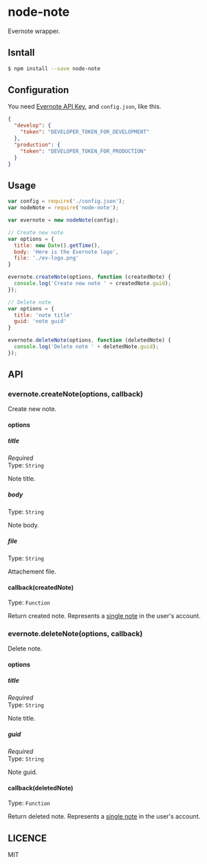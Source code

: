 # node-note

Evernote wrapper.

## Isntall

```sh
$ npm install --save node-note
```

## Configuration

You need [Evernote API Key](https://dev.evernote.com/), and `config.json`, like this.

```json
{
  "develop": {
    "token": "DEVELOPER_TOKEN_FOR_DEVELOPMENT"
  },
  "production": {
    "token": "DEVELOPER_TOKEN_FOR_PRODUCTION"
  }
}
```

## Usage

```js
var config = require('./config.json');
var nodeNote = require('node-note');

var evernote = new nodeNote(config);

// Create new note
var options = {
  title: new Date().getTime(),
  body: 'Here is the Evernote logo',
  file: './ev-logo.png'
}

evernote.createNote(options, function (createdNote) {
  console.log('Create new note ' + createdNote.guid);
});

// Delete note
var options = {
  title: 'note title'
  guid: 'note guid'
}

evernote.deleteNote(options, function (deletedNote) {
  console.log('Delete note ' + deletedNote.guid);
});
```

## API

### evernote.createNote(options, callback)

Create new note.

#### options

##### title

*Required*  
Type: `String`

Note title.

##### body

Type: `String`

Note body.

##### file

Type: `String`

Attachement file.

#### callback(createdNote)

Type: `Function`

Return created note. Represents a [single note](https://dev.evernote.com/doc/reference/Types.html#Struct_Note) in the user's account.

### evernote.deleteNote(options, callback)

Delete note.

#### options

##### title

*Required*  
Type: `String`

Note title.

##### guid

*Required*  
Type: `String`

Note guid.

#### callback(deletedNote)

Type: `Function`

Return deleted note. Represents a [single note](https://dev.evernote.com/doc/reference/Types.html#Struct_Note) in the user's account.

## LICENCE

MIT
